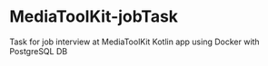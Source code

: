 # MediaToolKit-jobTask
Task for job interview at MediaToolKit
Kotlin app using Docker with PostgreSQL DB
